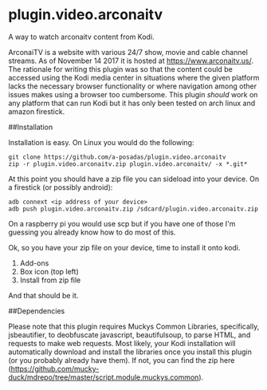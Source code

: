 # plugin.video.arconaitv
A way to watch arconaitv content from Kodi.

ArconaiTV is a website with various 24/7 show, movie and cable channel streams. As of November 14 2017 it is hosted at https://www.arconaitv.us/. The rationale for writing this plugin was so that the 
content could be accessed using the Kodi media center in situations where the given platform lacks the necessary browser functionality or where navigation among other issues makes using a browser too 
cumbersome. This plugin *should* work on any platform that can run Kodi but it has only been tested on arch linux and amazon firestick.

##Installation

Installation is easy. On Linux you would do the following:

    git clone https://github.com/a-posadas/plugin.video.arconaitv
    zip -r plugin.video.arconaitv.zip plugin.video.arconaitv/ -x *.git*

At this point you should have a zip file you can sideload into your device. On a firestick (or possibly android):

    adb connext <ip address of your device>
    adb push plugin.video.arconaitv.zip /sdcard/plugin.video.arconaitv.zip

On a raspberry pi you would use scp but if you have one of those I'm guessing you already know how to do most of this. 

Ok, so you have your zip file on your device, time to install it onto kodi.
1. Add-ons
2. Box icon (top left)
3. Install from zip file 

And that should be it. 

##Dependencies

Please note that this plugin requires Muckys Common Libraries, specifically, jsbeautifier, to deobfuscate javascript, beautifulsoup, to parse HTML, and requests to make web requests. Most likely, your 
Kodi installation will automatically download and install the libraries once you install this plugin (or you probably already have them). If not, you can find the zip here 
(https://github.com/mucky-duck/mdrepo/tree/master/script.module.muckys.common).
